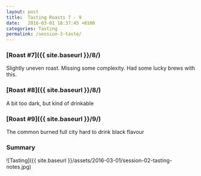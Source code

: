 ```yaml
---
layout: post
title:  Tasting Roasts 7 - 9
date:   2016-03-01 18:37:45 +0100
categories: Tasting
permalink: /session-3-taste/
---
```


### [Roast #7]({{ site.baseurl }}/8/)

Slightly uneven roast. Missing some complexity. Had some lucky brews with this.

### [Roast #8]({{ site.baseurl }}/8/)

A bit too dark, but kind of drinkable

### [Roast #9]({{ site.baseurl }}/9/)

The common burned full city hard to drink black flavour


### Summary


![Tasting]({{ site.baseurl }}/assets/2016-03-01/session-02-tasting-notes.jpg)
